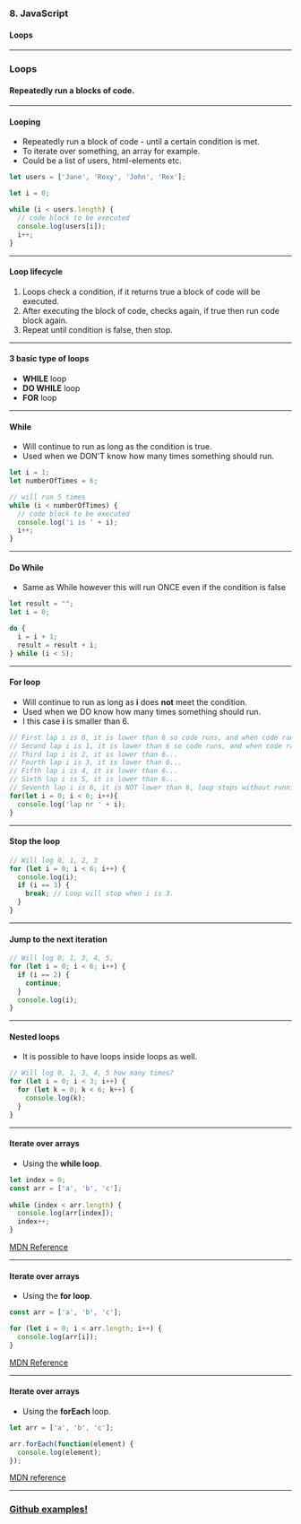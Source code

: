 ### 8. JavaScript
#### Loops


---

### Loops
#### Repeatedly run a blocks of code.


---

####  Looping
* Repeatedly run a block of code - until a certain condition is met.
* To iterate over something, an array for example.
* Could be a list of users, html-elements etc.

```JavaScript
let users = ['Jane', 'Roxy', 'John', 'Rex'];

let i = 0;

while (i < users.length) {
  // code block to be executed
  console.log(users[i]);
  i++;
}
```



---

####  Loop lifecycle
1. Loops check a condition, if it returns true a block of code will be executed.
1. After executing the block of code, checks again, if true then run code block again.
1. Repeat until condition is false, then stop.


---

####  3 basic type of loops
* **WHILE** loop
* **DO WHILE** loop
* **FOR** loop


---

####  While
* Will continue to run as long as the condition is true.
* Used when we DON'T know how many times something should run.

```JavaScript
let i = 1;
let numberOfTimes = 6;

// will run 5 times
while (i < numberOfTimes) {
  // code block to be executed
  console.log('i is ' + i);
  i++;
}
```



---

####  Do While
* Same as While however this will run ONCE even if the condition is false

```JavaScript
let result = "";
let i = 0;

do {
  i = i + 1;
  result = result + i;
} while (i < 5);
```



---

####  For loop

* Will continue to run as long as **i** does **not** meet the condition.
* Used when we DO know how many times something should run.
* I this case **i** is smaller than 6.
```JavaScript
// First lap i is 0, it is lower than 6 so code runs, and when code ran we increase i with 1
// Second lap i is 1, it is lower than 6 so code runs, and when code ran we increase i with 1
// Third lap i is 2, it is lower than 6...
// Fourth lap i is 3, it is lower than 6...
// Fifth lap i is 4, it is lower than 6...
// Sixth lap i is 5, it is lower than 6...
// Seventh lap i is 6, it is NOT lower than 6, loop stops without running the code block inside
for(let i = 0; i < 6; i++){
  console.log('lap nr ' + i);
}
```


---

####  Stop the loop

```JavaScript
// Will log 0, 1, 2, 3
for (let i = 0; i < 6; i++) {
  console.log(i);
  if (i == 3) {
    break; // Loop will stop when i is 3.
  }
}
```


---

####  Jump to the next iteration

```JavaScript
// Will log 0, 1, 3, 4, 5, 
for (let i = 0; i < 6; i++) {
  if (i == 2) {
    continue;
  }
  console.log(i);
}
```


---

####  Nested loops

* It is possible to have loops inside loops as well.

```JavaScript
// Will log 0, 1, 3, 4, 5 how many times?
for (let i = 0; i < 3; i++) {
  for (let k = 0; k < 6; k++) {
    console.log(k);
  }
}
```


---

####  Iterate over arrays

* Using the **while loop**.

```JavaScript
let index = 0; 
const arr = ['a', 'b', 'c'];
  
while (index < arr.length) { 
  console.log(arr[index]); 
  index++; 
}
```
<a href="https://developer.mozilla.org/en-US/docs/Web/JavaScript/Reference/Statements/for">MDN Reference</a>


---

####  Iterate over arrays

* Using the **for loop**.

```JavaScript
const arr = ['a', 'b', 'c'];

for (let i = 0; i < arr.length; i++) {
  console.log(arr[i]);
}
```
<a href="https://developer.mozilla.org/en-US/docs/Web/JavaScript/Reference/Statements/for">MDN Reference</a>


---

####  Iterate over arrays

* Using the **forEach** loop.

```JavaScript
let arr = ['a', 'b', 'c'];

arr.forEach(function(element) {
  console.log(element);
});
```
<a href="https://developer.mozilla.org/en-US/docs/Web/JavaScript/Reference/Global_Objects/Array/forEach">MDN reference</a>


---

### <a href="https://github.com/SofthouseVxo/Education" target="_blank">Github examples!</a>